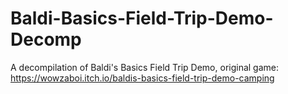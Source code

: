 # Baldi-Basics-Field-Trip-Demo-Decomp
A decompilation of Baldi's Basics Field Trip Demo, original game: https://wowzaboi.itch.io/baldis-basics-field-trip-demo-camping
